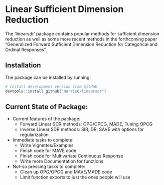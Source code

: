 
<!-- README.md is generated from README.Rmd. Please edit that file -->

# Linear Sufficient Dimension Reduction

<!-- # pkgdown <img src="man/figures/logo.png" align="right" alt="" width="120" /> -->

The ‘linearsdr’ package contains popular methods for sufficient
dimension reduction as well as some more recent methods in the
forthcoming paper “Generalized Forward Sufficient Dimension Reduction
for Categorical and Ordinal Responses”.

## Installation

The package can be installed by running:

<!-- ::: .pkgdown-devel -->

``` r
# Install development version from GitHub
devtools::install_github("HarrisQ/linearsdr")
```

<!-- ::: -->

## Current State of Package:

  - Current features of the package:
      - Forward Linear SDR methods: OPG/OPCG, MADE, Tuning OPCG  
      - Inverse Linear SDR methods: SIR, DR, SAVE with options for
        regularization
  - Immediate tasks to complete:
      - Write Vignettes/Examples  
      - Finish code for MAVE code
      - Finish code for Multivariate Continuous Response  
      - Write more Documentation for functions
  - Not-so pressing tasks to complete:
      - Clean up OPG/OPCG and MAVE/MADE code  
      - Limit function exports to just the ones people will use  
        <!-- + Clean Regularized OPG/OPCG (RADE) Code   -->
